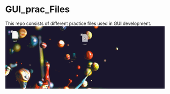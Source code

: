 # GUI_prac_Files
This repo consists of different practice files used in GUI development.
![](test_gif/test3.gif)


